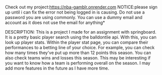 Check out my project:https://nba-gamblr.onrender.com
NOTICE:please sign up until i can fix the error not being logged in is causing. Do not use a password you are using commonly. You can use a dummy email and account as it does not use the email for anything*

DESCRIPTION:
This is a project I made for an assignment with springboard. It is a pretty basic player search using the balldontlie api. With this, you can look up player stats. Within the player stat page, you can compare their performances to a betting line of your choice. For example, you can check how many times they've put up more than 12 points this season. You can also check teams wins and losses this season. This may be interesting if you want to know how a team is performing overall on the season. I may add more features in the future as I have more time. 
